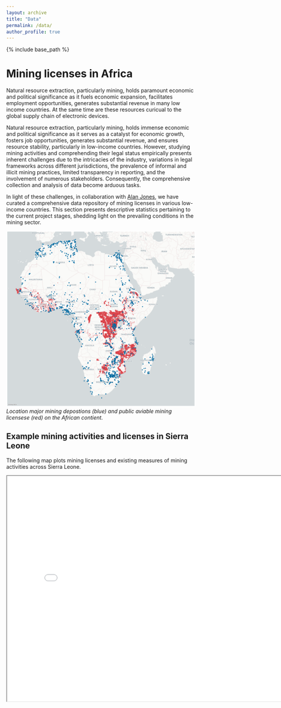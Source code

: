 ```yaml
---
layout: archive
title: "Data"
permalink: /data/
author_profile: true
---
```

{% include base_path %}

# Mining licenses in Africa

Natural resource extraction, particularly mining, holds paramount economic and political significance as it fuels economic expansion, facilitates employment opportunities, generates substantial revenue  in many low income countries. At the same time are these resources curicual to the global supply chain of electronic devices.

Natural resource extraction, particularly mining, holds immense economic and political significance as it serves as a catalyst for economic growth, fosters job opportunities, generates substantial revenue, and ensures resource stability, particularly in low-income countries. However, studying mining activities and comprehending their legal status empirically presents inherent challenges due to the intricacies of the industry, variations in legal frameworks across different jurisdictions, the prevalence of informal and illicit mining practices, limited transparency in reporting, and the involvement of numerous stakeholders. Consequently, the comprehensive collection and analysis of data become arduous tasks.

In light of these challenges, in collaboration with [Alan Jones](https://www.linkedin.com/in/alanksjones/), we have curated a comprehensive data repository of mining licenses in various low-income countries. This section presents descriptive statistics pertaining to the current project stages, shedding light on the prevailing conditions in the mining sector.

![1687158122065](image/data_projects/production_licenses_all.png) *Location major mining depostions (blue) and public aviable mining licensese (red) on the African contient.*

## Example mining activities and licenses in Sierra Leone

The following map plots mining licenses and existing measures of mining activities across Sierra Leone.

<iframe src="/files/maps/sle_production_licenses.html" height="600" width="800"> </iframe>
